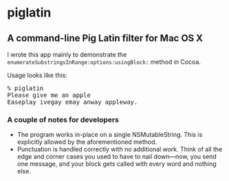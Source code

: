 # piglatin
## A command-line Pig Latin filter for Mac OS X

I wrote this app mainly to demonstrate the `enumerateSubstringsInRange:options:usingBlock:` method in Cocoa.

Usage looks like this:

<pre>% <kbd>piglatin</kbd>
<kbd>Please give me an apple</kbd>
Easeplay ivegay emay anway appleway.</pre>

### A couple of notes for developers

- The program works in-place on a single NSMutableString. This is explicitly allowed by the aforementioned method.
- Punctuation is handled correctly with no additional work. Think of all the edge and corner cases you used to have to nail down—now, you send one message, and your block gets called with every word and nothing else.
